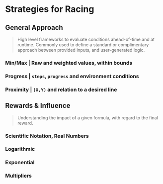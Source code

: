# Strategies for Racing

## General Approach
> High level frameworks to evaluate conditions ahead-of-time and at runtime.
> Commonly used to define a standard or complimentary approach between provided inputs, and user-generated logic. 

### Min/Max | Raw and weighted values, within bounds

### Progress | `steps`, `progress` and environment conditions

### Proximity | `(X,Y)` and relation to a desired line


## Rewards & Influence
> Understanding the impact of a given formula, with regard to the final reward.

### Scientific Notation, Real Numbers

### Logarithmic

### Exponential

### Multipliers
